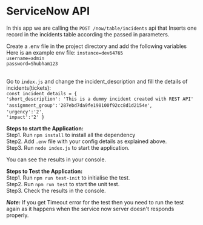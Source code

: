 # ServiceNow API

In this app we are calling the `POST /now/table/incidents` api that
                               Inserts one record in the incidents table according the passed in parameters.


Create a .env file in the project directory and add the following variables
Here is an example env file:
`instance=dev64765`<br>
`username=admin`<br>
`password=Shubham123`<br>
 <br>

Go to `index.js` and change the incident_description and fill the details of incidents(tickets):<br>
`const incident_details = {`<br>
    `'short_description': 'This is a dummy incident created with REST API'`<br>
    `'assignment_group':'287ebd7da9fe198100f92cc8d1d2154e'`,<br>
    `'urgency':'2'`,<br>
    `'impact':'2'
}`


<b>Steps to start the Application:</b>
<br>Step1. Run `npm install` to install all the dependency<br>
Step2. Add `.env` file with your config details as explained above.<br>
Step3. Run `node index.js` to start the application.<br>

You can see the results in your console.

<b>Steps to Test the Application:</b><br>
Step1. Run `npm run test-init` to initialise the test.<br>
Step2. Run  `npm run test` to start the unit test.<br>
Step3. Check the results in the console.<br>

<i><b>Note:</b></i> If you get Timeout error for the test then you need to run the test again as it happens when the service now server doesn't responds properly.


